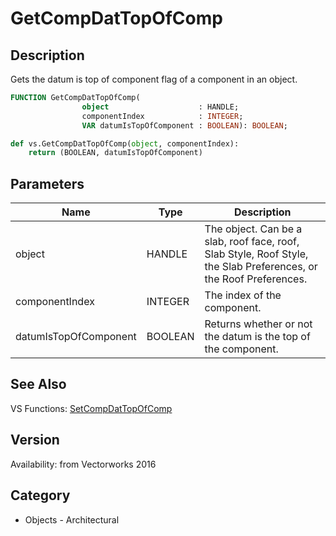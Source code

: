 # GetCompDatTopOfComp

## Description
Gets the datum is top of component flag of a component in an object.

```pascal
FUNCTION GetCompDatTopOfComp(
				object                    : HANDLE;
				componentIndex            : INTEGER;
				VAR datumIsTopOfComponent : BOOLEAN): BOOLEAN;
```

```python
def vs.GetCompDatTopOfComp(object, componentIndex):
    return (BOOLEAN, datumIsTopOfComponent)
```

## Parameters
|Name|Type|Description|
|---|---|---|
|object|HANDLE|The object. Can be a slab, roof face, roof, Slab Style, Roof Style, the Slab Preferences, or the Roof Preferences.|
|componentIndex|INTEGER|The index of the component.|
|datumIsTopOfComponent|BOOLEAN|Returns whether or not the datum is the top of the component.|

## See Also
VS Functions:
[SetCompDatTopOfComp](SetCompDatTopOfComp.md)

## Version
Availability: from Vectorworks 2016

## Category
* Objects - Architectural

